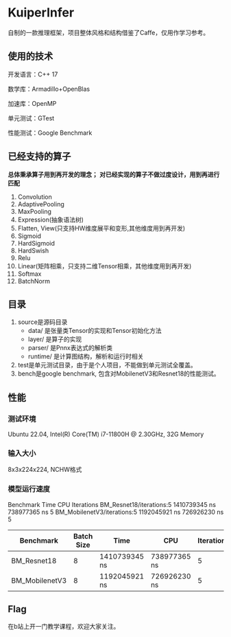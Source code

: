 # KuiperInfer
自制的一款推理框架，项目整体风格和结构借鉴了Caffe，仅用作学习参考。

## 使用的技术
开发语言：C++ 17

数学库：Armadillo+OpenBlas

加速库：OpenMP

单元测试：GTest

性能测试：Google Benchmark

## 已经支持的算子
**总体秉承算子用到再开发的理念；**
**对已经实现的算子不做过度设计，用到再进行匹配**

1. Convolution 
2. AdaptivePooling 
3. MaxPooling 
4. Expression(抽象语法树)
5. Flatten, View(只支持HW维度展平和变形,其他维度用到再开发)
6. Sigmoid 
7. HardSigmoid 
8. HardSwish 
9. Relu 
10. Linear(矩阵相乘，只支持二维Tensor相乘，其他维度用到再开发)
11. Softmax 
12. BatchNorm

## 目录
1. source是源码目录
    * data/ 是张量类Tensor的实现和Tensor初始化方法
    * layer/ 是算子的实现
    * parser/ 是Pnnx表达式的解析类
    * runtime/ 是计算图结构，解析和运行时相关
2. test是单元测试目录，由于是个人项目，不能做到单元测试全覆盖。
3. bench是google benchmark, 包含对MobilenetV3和Resnet18的性能测试。


## 性能
### 测试环境
Ubuntu 22.04, Intel(R) Core(TM) i7-11800H @ 2.30GHz, 32G Memory
### 输入大小
8x3x224x224, NCHW格式
### 模型运行速度

Benchmark                            Time             CPU   Iterations
BM_Resnet18/iterations:5    1410739345 ns    738977365 ns            5
BM_MobilenetV3/iterations:5 1192045921 ns    726926230 ns            5

|  Benchmark  | Batch Size | Time          | CPU        |Iterations|
|  ----  |------------|---------------|---------------|---------------|
| BM_Resnet18  | 8          | 1410739345 ns |738977365 ns|5|
| BM_MobilenetV3 | 8          | 1192045921 ns |726926230 ns|5|

## Flag
在b站上开一门教学课程，欢迎大家关注。